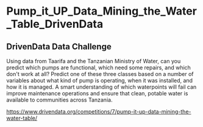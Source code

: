 # Pump_it_UP_Data_Mining_the_Water_Table_DrivenData
 ## DrivenData Data Challenge
 
Using data from Taarifa and the Tanzanian Ministry of Water, can you predict which pumps are functional, which need some repairs, and which don't work at all? Predict one of these three classes based on a number of variables about what kind of pump is operating, when it was installed, and how it is managed. A smart understanding of which waterpoints will fail can improve maintenance operations and ensure that clean, potable water is available to communities across Tanzania.
 
 https://www.drivendata.org/competitions/7/pump-it-up-data-mining-the-water-table/
 
